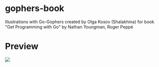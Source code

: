 # gophers-book

Illustrations with Go-Gophers created by Olga Kosov (Shalakhina) for book "Get Programming with Go" by Nathan Youngman, Roger Peppé

# Preview

![](./images/preview.gif)
